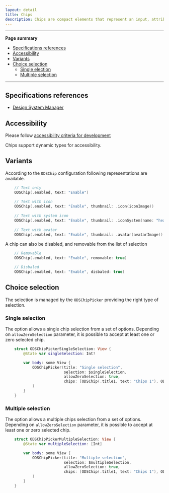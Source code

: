 ```yaml
---
layout: detail
title: Chips
description: Chips are compact elements that represent an input, attribute, or action.
---
```


---

**Page summary**

* [Specifications references](#specifications-references)
* [Accessibility](#accessibility)
* [Variants](#variants)
* [Choice selection](#choice-selection)
  * [Single election](#single-selection)
  * [Multiple selection](#multiple-selection)

---

## Specifications references

- [Design System Manager](https://system.design.orange.com/0c1af118d/p/85a52b-components/b/1497a4)

## Accessibility

Please follow [accessibility criteria for development](https://a11y-guidelines.orange.com/en/mobile/ios/)

Chips support dynamic types for accessibility. 

## Variants

According to the `ODSChip` configuration following representations are available.

```swift
    // Text only
    ODSChip(.enabled, text: "Enable")
    
    // Text with icon
    ODSChip(.enabled, text: "Enable", thumbnail: .icon(iconImage))
            
    // Text with system icon
    ODSChip(.enabled, text: "Enable", thumbnail: .iconSystem(name: "heart"))
            
    // Text with avatar
    ODSChip(.enabled, text: "Enable", thumbnail: .avatar(avatarImage))
```

A chip can also be disabled, and removable from the list of selection

``` swift    
    // Removable
    ODSChip(.enabled, text: "Enable", removable: true)

    // Disbaled
    ODSChip(.enabled, text: "Enable", disbaled: true)

```


## Choice selection

The selection is managed by the `ODSChipPicker` providing the right type of selection. 

### Single selection

The option allows a single chip selection from a set of options. Depending  on `allowZeroSelection` parameter, it is possible to accept at least one or zero selected chip.

```swift
    struct ODSChipPickerSingleSelection: View {
        @State var singleSelection: Int?

        var body: some View {
            ODSChipPicker(title: "Single selection",
                          selection: $singleSelection,
                          allowZeroSelection: true,
                          chips: [ODSChip(.title1, text: "Chips 1"), ODSChip(.title2, text: "Chip 2")]
            )
        }
    }
```
    
### Multiple selection

The option allows a multiple chips selection from a set of options. Depending  on `allowZeroSelection` parameter, it is possible to accept at least one or zero selected chip.

```swift
    struct ODSChipPickerMultipleSelection: View {
        @State var multipleSelection: [Int]

        var body: some View {
            ODSChipPicker(title: "Multiple selection",
                          selection: $multipleSelection,
                          allowZeroSelection: true,
                          chips: [ODSChip(.title1, text: "Chips 1"), ODSChip(.title2, text: "Chip 2")]
            )
        }
    }
```
